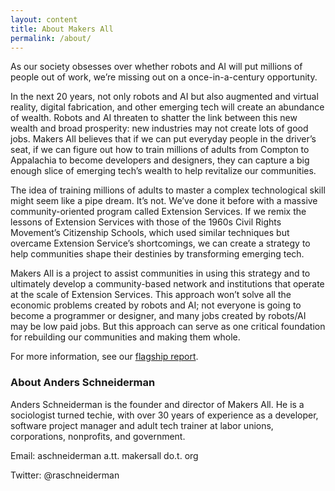```yaml
---
layout: content
title: About Makers All
permalink: /about/
---
```

As our society obsesses over whether robots and AI will put millions of people out of work, we’re missing out on a once-in-a-century opportunity.

In the next 20 years, not only robots and AI but also augmented and virtual reality, digital fabrication, and other emerging tech will create an abundance of wealth. Robots and AI threaten to shatter the link between this new wealth and broad prosperity: new industries may not create lots of good jobs. Makers All believes that if we can put everyday people in the driver’s seat, if we can figure out how to train millions of adults from Compton to Appalachia to become developers and designers, they can capture a big enough slice of emerging tech’s wealth to help revitalize our communities.

The idea of training millions of adults to master a complex technological skill might seem like a pipe dream. It’s not. We’ve done it before with a massive community-oriented program called Extension Services. If we remix the lessons of Extension Services with those of the 1960s Civil Rights Movement’s Citizenship Schools, which used similar techniques but overcame Extension Service’s shortcomings, we can create a strategy to help communities shape their destinies by transforming emerging tech.

Makers All is a project to assist communities in using this strategy and to ultimately develop a community-based network and institutions that operate at the scale of Extension Services. This approach won’t solve all the economic problems created by robots and AI; not everyone is going to become a programmer or designer, and many jobs created by robots/AI may be low paid jobs. But this approach can serve as one critical foundation for rebuilding our communities and making them whole.

For more information, see our [flagship report](https://toolkit.makersall.org).


### About Anders Schneiderman

Anders Schneiderman is the founder and director of Makers All. He is a sociologist turned techie, with over 30 years of experience as a developer, software project manager and adult tech trainer at labor unions, corporations, nonprofits, and government.

Email: aschneiderman a.tt. makersall do.t. org

Twitter: @raschneiderman
